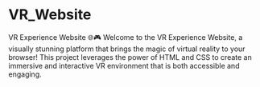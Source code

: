# VR_Website
VR Experience Website 🌐🎮  Welcome to the VR Experience Website, a visually stunning platform that brings the magic of virtual reality to your browser! This project leverages the power of HTML and CSS to create an immersive and interactive VR environment that is both accessible and engaging.

